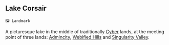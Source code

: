 ## Lake Corsair

`🖼️ Landmark`

A picturesque lake in the middle of traditionally [Cyber](<https://zeithalt.github.io/r/cybers.html>) lands, at the meeting point of three lands: [Admincity](<https://zeithalt.github.io/r/admincity.html>), [Webified Hills](<https://zeithalt.github.io/r/webified_hills.html>) and [Singularity Valley](<https://zeithalt.github.io/r/singularity_valley.html>).

